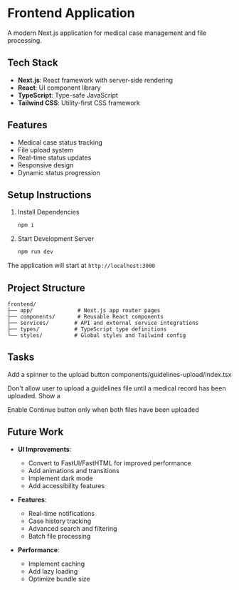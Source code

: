 # Frontend Application

A modern Next.js application for medical case management and file processing.

## Tech Stack

- **Next.js**: React framework with server-side rendering
- **React**: UI component library
- **TypeScript**: Type-safe JavaScript
- **Tailwind CSS**: Utility-first CSS framework

## Features

- Medical case status tracking
- File upload system
- Real-time status updates
- Responsive design
- Dynamic status progression

## Setup Instructions

1. Install Dependencies
   ```bash
   npm i
   ```

2. Start Development Server
   ```bash
   npm run dev
   ```

The application will start at `http://localhost:3000`

## Project Structure

```
frontend/
├── app/              # Next.js app router pages
├── components/       # Reusable React components
├── services/        # API and external service integrations
├── types/           # TypeScript type definitions
└── styles/          # Global styles and Tailwind config
```

## Tasks

Add a spinner to the upload button components/guidelines-upload/index.tsx

Don't allow user to upload a guidelines file until a medical record has been uploaded. Show a <Toast />

Enable Continue button only when both files have been uploaded

## Future Work

- **UI Improvements**:
  - Convert to FastUI/FastHTML for improved performance
  - Add animations and transitions
  - Implement dark mode
  - Add accessibility features

- **Features**:
  - Real-time notifications
  - Case history tracking
  - Advanced search and filtering
  - Batch file processing

- **Performance**:
  - Implement caching
  - Add lazy loading
  - Optimize bundle size